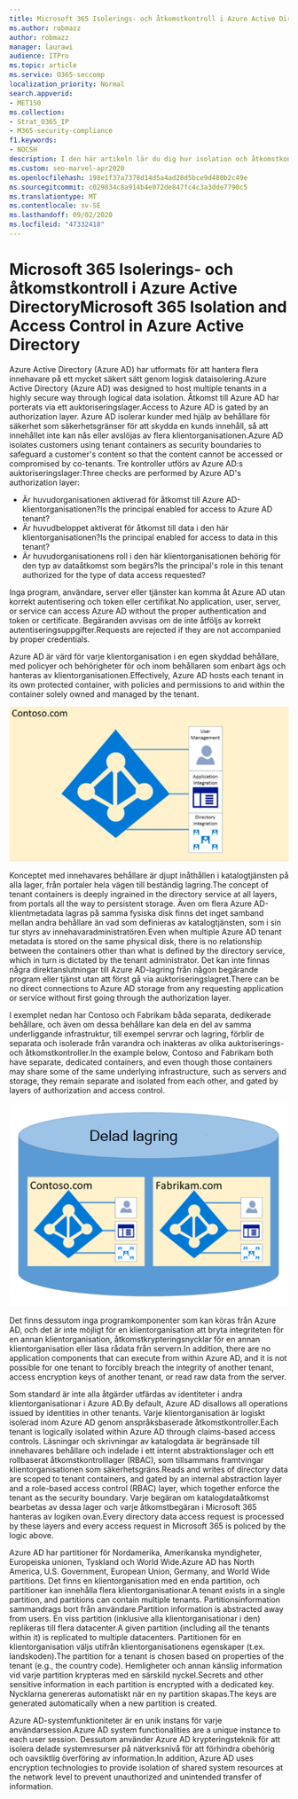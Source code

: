 ```yaml
---
title: Microsoft 365 Isolerings- och åtkomstkontroll i Azure Active Directory
ms.author: robmazz
author: robmazz
manager: laurawi
audience: ITPro
ms.topic: article
ms.service: O365-seccomp
localization_priority: Normal
search.appverid:
- MET150
ms.collection:
- Strat_O365_IP
- M365-security-compliance
f1.keywords:
- NOCSH
description: I den här artikeln lär du dig hur isolation och åtkomstkontroll arbetar för att hålla data för flera klientorganisationen isolerade från varandra inom Azure Active Directory.
ms.custom: seo-marvel-apr2020
ms.openlocfilehash: 198e1f37a7378d14d5a4ad28d5bce9d480b2c49e
ms.sourcegitcommit: c029834c8a914b4e072de847fc4c3a3dde7790c5
ms.translationtype: MT
ms.contentlocale: sv-SE
ms.lasthandoff: 09/02/2020
ms.locfileid: "47332418"
---
```

# <a name="microsoft-365-isolation-and-access-control-in-azure-active-directory"></a><span data-ttu-id="88a48-103">Microsoft 365 Isolerings- och åtkomstkontroll i Azure Active Directory</span><span class="sxs-lookup"><span data-stu-id="88a48-103">Microsoft 365 Isolation and Access Control in Azure Active Directory</span></span>

<span data-ttu-id="88a48-104">Azure Active Directory (Azure AD) har utformats för att hantera flera innehavare på ett mycket säkert sätt genom logisk dataisolering.</span><span class="sxs-lookup"><span data-stu-id="88a48-104">Azure Active Directory (Azure AD) was designed to host multiple tenants in a highly secure way through logical data isolation.</span></span> <span data-ttu-id="88a48-105">Åtkomst till Azure AD har porterats via ett auktoriseringslager.</span><span class="sxs-lookup"><span data-stu-id="88a48-105">Access to Azure AD is gated by an authorization layer.</span></span> <span data-ttu-id="88a48-106">Azure AD isolerar kunder med hjälp av behållare för säkerhet som säkerhetsgränser för att skydda en kunds innehåll, så att innehållet inte kan nås eller avslöjas av flera klientorganisationen.</span><span class="sxs-lookup"><span data-stu-id="88a48-106">Azure AD isolates customers using tenant containers as security boundaries to safeguard a customer's content so that the content cannot be accessed or compromised by co-tenants.</span></span> <span data-ttu-id="88a48-107">Tre kontroller utförs av Azure AD:s auktoriseringslager:</span><span class="sxs-lookup"><span data-stu-id="88a48-107">Three checks are performed by Azure AD's authorization layer:</span></span>

- <span data-ttu-id="88a48-108">Är huvudorganisationen aktiverad för åtkomst till Azure AD-klientorganisationen?</span><span class="sxs-lookup"><span data-stu-id="88a48-108">Is the principal enabled for access to Azure AD tenant?</span></span>
- <span data-ttu-id="88a48-109">Är huvudbeloppet aktiverat för åtkomst till data i den här klientorganisationen?</span><span class="sxs-lookup"><span data-stu-id="88a48-109">Is the principal enabled for access to data in this tenant?</span></span>
- <span data-ttu-id="88a48-110">Är huvudorganisationens roll i den här klientorganisationen behörig för den typ av dataåtkomst som begärs?</span><span class="sxs-lookup"><span data-stu-id="88a48-110">Is the principal's role in this tenant authorized for the type of data access requested?</span></span>

<span data-ttu-id="88a48-111">Inga program, användare, server eller tjänster kan komma åt Azure AD utan korrekt autentisering och token eller certifikat.</span><span class="sxs-lookup"><span data-stu-id="88a48-111">No application, user, server, or service can access Azure AD without the proper authentication and token or certificate.</span></span> <span data-ttu-id="88a48-112">Begäranden avvisas om de inte åtföljs av korrekt autentiseringsuppgifter.</span><span class="sxs-lookup"><span data-stu-id="88a48-112">Requests are rejected if they are not accompanied by proper credentials.</span></span>

<span data-ttu-id="88a48-113">Azure AD är värd för varje klientorganisation i en egen skyddad behållare, med policyer och behörigheter för och inom behållaren som enbart ägs och hanteras av klientorganisationen.</span><span class="sxs-lookup"><span data-stu-id="88a48-113">Effectively, Azure AD hosts each tenant in its own protected container, with policies and permissions to and within the container solely owned and managed by the tenant.</span></span>
 
![Azure-behållare](../media/office-365-isolation-azure-container.png)

<span data-ttu-id="88a48-115">Konceptet med innehavares behållare är djupt inåthållen i katalogtjänsten på alla lager, från portaler hela vägen till beständig lagring.</span><span class="sxs-lookup"><span data-stu-id="88a48-115">The concept of tenant containers is deeply ingrained in the directory service at all layers, from portals all the way to persistent storage.</span></span> <span data-ttu-id="88a48-116">Även om flera Azure AD-klientmetadata lagras på samma fysiska disk finns det inget samband mellan andra behållare än vad som definieras av katalogtjänsten, som i sin tur styrs av innehavaradministratören.</span><span class="sxs-lookup"><span data-stu-id="88a48-116">Even when multiple Azure AD tenant metadata is stored on the same physical disk, there is no relationship between the containers other than what is defined by the directory service, which in turn is dictated by the tenant administrator.</span></span> <span data-ttu-id="88a48-117">Det kan inte finnas några direktanslutningar till Azure AD-lagring från någon begärande program eller tjänst utan att först gå via auktoriseringslagret.</span><span class="sxs-lookup"><span data-stu-id="88a48-117">There can be no direct connections to Azure AD storage from any requesting application or service without first going through the authorization layer.</span></span>

<span data-ttu-id="88a48-118">I exemplet nedan har Contoso och Fabrikam båda separata, dedikerade behållare, och även om dessa behållare kan dela en del av samma underliggande infrastruktur, till exempel servrar och lagring, förblir de separata och isolerade från varandra och inakteras av olika auktoriserings- och åtkomstkontroller.</span><span class="sxs-lookup"><span data-stu-id="88a48-118">In the example below, Contoso and Fabrikam both have separate, dedicated containers, and even though those containers may share some of the same underlying infrastructure, such as servers and storage, they remain separate and isolated from each other, and gated by layers of authorization and access control.</span></span>
 
![Azure-dedikerade behållare](../media/office-365-isolation-azure-dedicated-containers.png)

<span data-ttu-id="88a48-120">Det finns dessutom inga programkomponenter som kan köras från Azure AD, och det är inte möjligt för en klientorganisation att bryta integriteten för en annan klientorganisation, åtkomstkrypteringsnycklar för en annan klientorganisation eller läsa rådata från servern.</span><span class="sxs-lookup"><span data-stu-id="88a48-120">In addition, there are no application components that can execute from within Azure AD, and it is not possible for one tenant to forcibly breach the integrity of another tenant, access encryption keys of another tenant, or read raw data from the server.</span></span>

<span data-ttu-id="88a48-121">Som standard är inte alla åtgärder utfärdas av identiteter i andra klientorganisationar i Azure AD.</span><span class="sxs-lookup"><span data-stu-id="88a48-121">By default, Azure AD disallows all operations issued by identities in other tenants.</span></span> <span data-ttu-id="88a48-122">Varje klientorganisation är logiskt isolerad inom Azure AD genom anspråksbaserade åtkomstkontroller.</span><span class="sxs-lookup"><span data-stu-id="88a48-122">Each tenant is logically isolated within Azure AD through claims-based access controls.</span></span> <span data-ttu-id="88a48-123">Läsningar och skrivningar av katalogdata är begränsade till innehavares behållare och indelade i ett internt abstraktionslager och ett rollbaserat åtkomstkontrolllager (RBAC), som tillsammans framtvingar klientorganisationen som säkerhetsgräns.</span><span class="sxs-lookup"><span data-stu-id="88a48-123">Reads and writes of directory data are scoped to tenant containers, and gated by an internal abstraction layer and a role-based access control (RBAC) layer, which together enforce the tenant as the security boundary.</span></span> <span data-ttu-id="88a48-124">Varje begäran om katalogdataåtkomst bearbetas av dessa lager och varje åtkomstbegäran i Microsoft 365 hanteras av logiken ovan.</span><span class="sxs-lookup"><span data-stu-id="88a48-124">Every directory data access request is processed by these layers and every access request in Microsoft 365 is policed by the logic above.</span></span>

<span data-ttu-id="88a48-125">Azure AD har partitioner för Nordamerika, Amerikanska myndigheter, Europeiska unionen, Tyskland och World Wide.</span><span class="sxs-lookup"><span data-stu-id="88a48-125">Azure AD has North America, U.S. Government, European Union, Germany, and World Wide partitions.</span></span> <span data-ttu-id="88a48-126">Det finns en klientorganisation med en enda partition, och partitioner kan innehålla flera klientorganisationar.</span><span class="sxs-lookup"><span data-stu-id="88a48-126">A tenant exists in a single partition, and partitions can contain multiple tenants.</span></span> <span data-ttu-id="88a48-127">Partitionsinformation sammandrags bort från användare.</span><span class="sxs-lookup"><span data-stu-id="88a48-127">Partition information is abstracted away from users.</span></span> <span data-ttu-id="88a48-128">En viss partition (inklusive alla klientorganisationar i den) replikeras till flera datacenter.</span><span class="sxs-lookup"><span data-stu-id="88a48-128">A given partition (including all the tenants within it) is replicated to multiple datacenters.</span></span> <span data-ttu-id="88a48-129">Partitionen för en klientorganisation väljs utifrån klientorganisationens egenskaper (t.ex. landskoden).</span><span class="sxs-lookup"><span data-stu-id="88a48-129">The partition for a tenant is chosen based on properties of the tenant (e.g., the country code).</span></span> <span data-ttu-id="88a48-130">Hemligheter och annan känslig information vid varje partition krypteras med en särskild nyckel.</span><span class="sxs-lookup"><span data-stu-id="88a48-130">Secrets and other sensitive information in each partition is encrypted with a dedicated key.</span></span> <span data-ttu-id="88a48-131">Nycklarna genereras automatiskt när en ny partition skapas.</span><span class="sxs-lookup"><span data-stu-id="88a48-131">The keys are generated automatically when a new partition is created.</span></span>

<span data-ttu-id="88a48-132">Azure AD-systemfunktioniteter är en unik instans för varje användarsession.</span><span class="sxs-lookup"><span data-stu-id="88a48-132">Azure AD system functionalities are a unique instance to each user session.</span></span> <span data-ttu-id="88a48-133">Dessutom använder Azure AD krypteringsteknik för att isolera delade systemresurser på nätverksnivå för att förhindra obehörig och oavsiktlig överföring av information.</span><span class="sxs-lookup"><span data-stu-id="88a48-133">In addition, Azure AD uses encryption technologies to provide isolation of shared system resources at the network level to prevent unauthorized and unintended transfer of information.</span></span>
